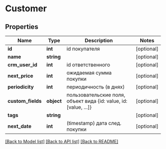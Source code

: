 # Customer

## Properties
Name | Type | Description | Notes
------------ | ------------- | ------------- | -------------
**id** | **int** | id покупателя | [optional] 
**name** | **string** |  | [optional] 
**crm_user_id** | **int** | id ответственного | [optional] 
**next_price** | **int** | ожидаемая сумма покупки | [optional] 
**periodicity** | **int** | периодичность (в днях) | [optional] 
**custom_fields** | **object** | пользовательские поля, объект вида     {id: value, id: [value, ...]} | [optional] 
**tags** | **string** |  | [optional] 
**next_date** | **int** | (timestamp) дата след. покупки | [optional] 

[[Back to Model list]](../README.md#documentation-for-models) [[Back to API list]](../README.md#documentation-for-api-endpoints) [[Back to README]](../README.md)


